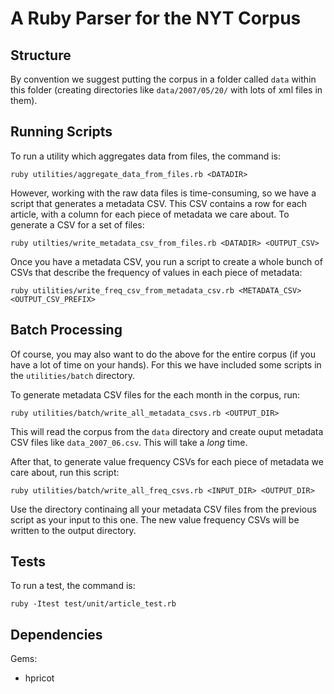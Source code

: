 
A Ruby Parser for the NYT Corpus
================================

Structure
---------

By convention we suggest putting the corpus in a folder called `data`
within this folder (creating directories like `data/2007/05/20/` with
lots of xml files in them).

Running Scripts
---------------

To run a utility which aggregates data from files, the command is:

`ruby utilities/aggregate_data_from_files.rb <DATADIR>`

However, working with the raw data files is time-consuming, so we have a 
script that generates a metadata CSV.  This CSV contains a row for 
each article, with a column for each piece of metadata we care 
about.  To generate a CSV for a set of files:

`ruby utilties/write_metadata_csv_from_files.rb <DATADIR> <OUTPUT_CSV>`

Once you have a metadata CSV, you run a script to create a whole 
bunch of CSVs that describe the frequency of values in each piece 
of metadata:

`ruby utilities/write_freq_csv_from_metadata_csv.rb <METADATA_CSV> <OUTPUT_CSV_PREFIX>`

Batch Processing
----------------

Of course, you may also want to do the above for the entire corpus
(if you have a lot of time on your hands).  For this we have included 
some scripts in the `utilities/batch` directory.

To generate metadata CSV files for the each month in the corpus, run:

`ruby utilities/batch/write_all_metadata_csvs.rb <OUTPUT_DIR>`

This will read the corpus from the `data` directory and create ouput 
metadata CSV files like `data_2007_06.csv`.  This will take a *long*
time.

After that, to generate value frequency CSVs for each piece of metadata we care 
about, run this script:

`ruby utilities/batch/write_all_freq_csvs.rb <INPUT_DIR> <OUTPUT_DIR>`

Use the directory continaing all your metadata CSV files from the previous 
script as your input to this one. The new value frequency CSVs will be written
to the output directory.

Tests
-----

To run a test, the command is:

`ruby -Itest test/unit/article_test.rb`


Dependencies
------------

Gems:
- hpricot
